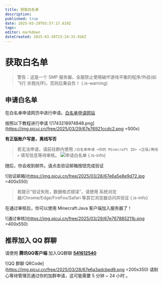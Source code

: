 ```yaml
---
title: 获取白名单
description: 
published: true
date: 2025-03-29T03:57:17.619Z
tags: 
editor: markdown
dateCreated: 2025-03-28T23:24:33.916Z
---
```


# 获取白名单

> 警告：这是一个 SMP 服务器，全服禁止使用破坏游戏平衡的程序/外挂(如 飞行 杀戮光环)，否则后果自负！
{.is-warning}



## 申请白名单

在白名单申请网页中进行申请。[白名单申请网站](https://smp.bluebomb.top)

按照以下教程进行申请
![1743218974848.png](https://img.picui.cn/free/2025/03/29/67e76921ccdc2.png =500x)

**有正版账户写是，离线写否**


> 若无法申请，请前往群内使用 `/白名单申请 <你的 Minecraft ID> <正版/离线>` 填写信息等待审核。
![申请白名单](https://img.picui.cn/free/2025/03/28/67e6a58c095d2.png)
{.is-info}

随后，你会收到邮件。请点击验证邮箱按钮完成验证

![验证邮箱](https://img.picui.cn/free/2025/03/28/67e6a5e8e9d72.jpg =400x550)

> 若提示“验证失败，数据格式错误”，请使用 系统浏览器/Chrome/Edge/FireFox/Safari 等其它浏览器访问并验证
{.is-info}

在通过审核后，你可以使用 Minecraft:Java 客户端加入服务器了！

![通过审核](https://img.picui.cn/free/2025/03/29/67e767885211b.png =400x550)

## 推荐加入 QQ 群聊
请使用 **腾讯QQ客户端** 加入QQ群聊 **[541612540](https://qm.qq.com/q/6TTHyE0ZlC)**

![QQ 群聊 QRCode](https://img.picui.cn/free/2025/03/28/67e6a3adcbed9.png =200x350)
请耐心等待管理员通过你的加群申请，这可能需要 5 分钟 ~ 24 小时 。